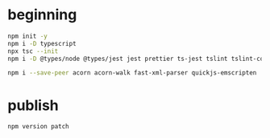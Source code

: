 # beginning
```bash
npm init -y
npm i -D typescript
npx tsc --init
npm i -D @types/node @types/jest jest prettier ts-jest tslint tslint-config-prettier

npm i --save-peer acorn acorn-walk fast-xml-parser quickjs-emscripten
```

# publish
```bash
npm version patch
```